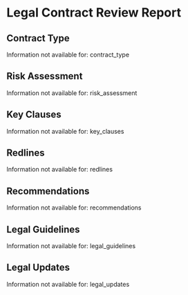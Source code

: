 # Legal Contract Review Report

## Contract Type

Information not available for: contract_type

## Risk Assessment

Information not available for: risk_assessment

## Key Clauses

Information not available for: key_clauses

## Redlines

Information not available for: redlines

## Recommendations

Information not available for: recommendations

## Legal Guidelines

Information not available for: legal_guidelines

## Legal Updates

Information not available for: legal_updates

